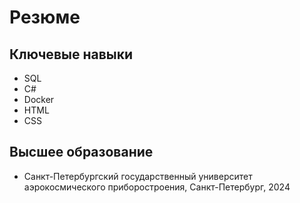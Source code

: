 # Резюме

## Ключевые навыки

- SQL
- C#
- Docker
- HTML
- CSS

## Высшее образование

- Санкт-Петербургский государственный университет аэрокосмического приборостроения, Санкт-Петербург, 2024
